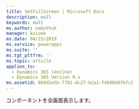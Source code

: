```yaml
---
title: SetFullScreen | Microsoft Docs
description: null
keywords: null
ms.author: nabuthuk
manager: kvivek
ms.date: 04/23/2019
ms.service: powerapps
ms.suite: ''
ms.tgt_pltfrm: ''
ms.topic: article
applies_to:
  - Dynamics 365 (online)
  - Dynamics 365 Version 9.x
ms.assetid: 609d2e5b-7781-4c27-b2a1-f4b8bb07b7c2
---
```

コンポーネントを全画面表示します。
